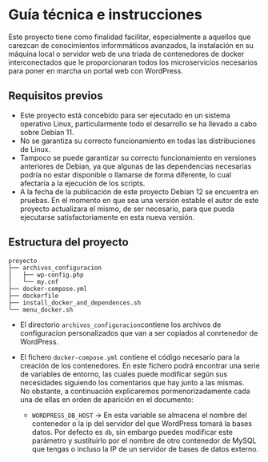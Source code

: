 # Guía técnica e instrucciones

Este proyecto tiene como finalidad facilitar, especialmente a aquellos que carezcan de conocimientos informmáticos avanzados, la instalación en su máquina local o servidor web de una triada de contenedores de docker interconectados que le proporcionaran todos los microservicios necesarios para poner en marcha un portal web con WordPress.  

## Requisitos previos

- Este proyecto está concebido para ser ejecutado en un sistema operativo Linux, particularmente todo el desarrollo se ha llevado a cabo sobre Debian 11.
- No se garantiza su correcto funcionamiento en todas las distribuciones de Linux.
- Tampoco se puede garantizar su correcto funcionamiento en versiones anteriores de Debian, ya que algunas de las dependencias necesarias podría no estar disponible o llamarse de forma diferente, lo cual afectaría a la ejecución de los scripts.
- A la fecha de la publicación de este proyecto Debian 12 se encuentra en pruebas. En el momento en que sea una versión estable el autor de este proyecto actualizara el mismo, de ser necesario, para que pueda ejecutarse satisfactoriamente en esta nueva versión.

## Estructura del proyecto

    proyecto  
    ├── archivos_configuracion  
    │   ├── wp-config.php  
    │   └── my.cnf  
    ├── docker-compose.yml  
    ├── dockerfile  
    ├── install_docker_and_dependences.sh  
    └── menu_docker.sh  

- El directorio `archivos_configuracion`contiene los archivos de configuracion personalizados que van a ser copiados al conrtenedor de WordPress.
- El fichero `docker-compose.yml` contiene el código necesario para la creación de los contenedores. En este fichero podrá encontrar una serie de variables de entorno, las cuales puede modificar según sus necesidades siguiendo los comentarios que hay junto a las mismas.  
No obstante, a continuación explicaremos pormenorizadamente cada una de ellas en orden de aparición en el documento:
    
    - `WORDPRESS_DB_HOST`  -> En esta variable se almacena el nombre del contenedor o la ip del servidor del que WordPress tomará la bases datos. Por defecto es `db`, sin embargo puedes modificar este parámetro y sustituirlo por el nombre de otro contenedor de MySQL que tengas o incluso la IP de un servidor de bases de datos externo.
    